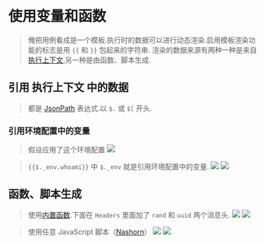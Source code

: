 # 使用变量和函数

> 俺把用例看成是一个模板.执行时的数据可以进行动态渲染.启用模板渲染功能的标志是用 `{{` 和 `}}` 包起来的字符串.
> 渲染的数据来源有两种一种是来自[执行上下文](/zh-cn/context),另一种是由函数、脚本生成.

## 引用 执行上下文 中的数据

> 都是 [JsonPath](https://goessner.net/articles/JsonPath/) 表达式.以 `$.` 或 `$[` 开头.

### 引用环境配置中的变量

> 假设应用了这个环境配置
> ![](./images/env.png)

> `{{$._env.whoami}}` 中 `$._env` 就是引用环境配置中的变量.
> ![](./images/env-headers.png)
> ![](./images/env-result.png)

## 函数、脚本生成

> 使用[内置函数](/zh-cn/function).下面在 `Headers` 里面加了 `rand` 和 `uuid` 两个消息头.
> ![](./images/func.png)
> ![](./images/func-result.png)

> 使用任意 JavaScript 脚本（[Nashorn](https://en.wikipedia.org/wiki/Nashorn_(JavaScript_engine))）
> ![](./images/env-script.png)
> ![](./images/env-script-result.png)
